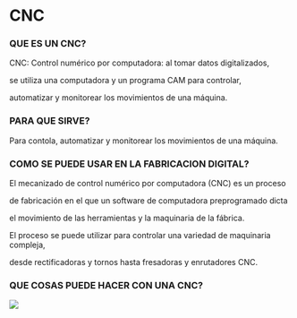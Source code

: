 # CNC




### QUE ES UN CNC?

CNC: Control numérico por computadora: al tomar datos digitalizados,



   se utiliza una computadora y un programa CAM para controlar,



   automatizar y monitorear los movimientos de una máquina.
   
   
   
### PARA QUE SIRVE?



   Para contola, automatizar y monitorear los movimientos de una máquina.
   
   
   
### COMO SE PUEDE USAR EN LA FABRICACION DIGITAL?


 El mecanizado de control numérico por computadora (CNC) es un proceso
 
 
 
 de fabricación en el que un software de computadora preprogramado dicta 
 
 
 el movimiento de las herramientas y la maquinaria de la fábrica.
 
 
 
 El proceso se puede utilizar para controlar una variedad de maquinaria compleja, 
 
 
 desde rectificadoras y tornos hasta fresadoras y enrutadores CNC.
 
 
 
 ### QUE COSAS PUEDE HACER CON UNA CNC?
 
 
  ![](https://www.google.com/url?sa=t&rct=j&q=&esrc=s&source=web&cd=&cad=rja&uact=8&ved=2ahUKEwjf8ILZpYb2AhUQiP0HHclwDXEQwqsBegQIBRAB&url=https%3A%2F%2Fwww.youtube.com%2Fwatch%3Fv%3DOUJH_WXENSw&usg=AOvVaw0YarwbS0SYk455OSjdar9v)



 
